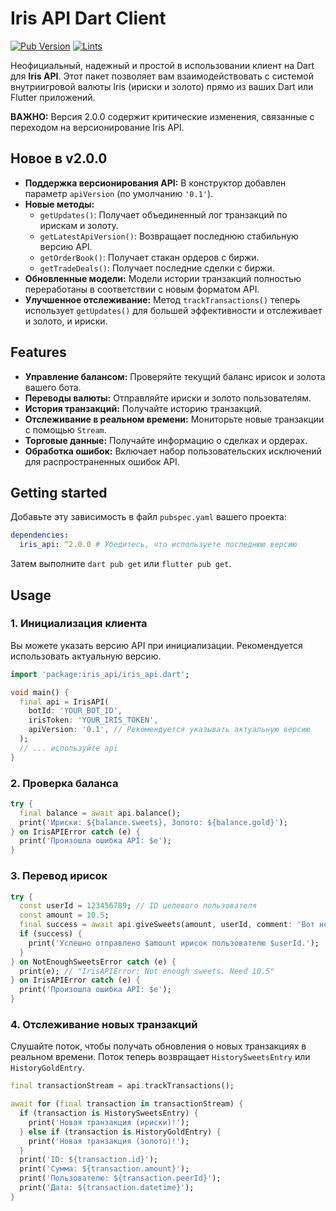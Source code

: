 # Iris API Dart Client

[![Pub Version](https://img.shields.io/pub/v/iris_api?logo=dart)](https://pub.dev/packages/iris_api)
[![Lints](https://img.shields.io/badge/lints-recommended-brightgreen.svg)](https://dart.dev/lints)

Неофициальный, надежный и простой в использовании клиент на Dart для **Iris API**. Этот пакет позволяет вам взаимодействовать с системой внутриигровой валюты Iris (ириски и золото) прямо из ваших Dart или Flutter приложений.

**ВАЖНО:** Версия 2.0.0 содержит критические изменения, связанные с переходом на версионирование Iris API.

## Новое в v2.0.0

- **Поддержка версионирования API:** В конструктор добавлен параметр `apiVersion` (по умолчанию `'0.1'`).
- **Новые методы:**
  - `getUpdates()`: Получает объединенный лог транзакций по ирискам и золоту.
  - `getLatestApiVersion()`: Возвращает последнюю стабильную версию API.
  - `getOrderBook()`: Получает стакан ордеров с биржи.
  - `getTradeDeals()`: Получает последние сделки с биржи.
- **Обновленные модели:** Модели истории транзакций полностью переработаны в соответствии с новым форматом API.
- **Улучшенное отслеживание:** Метод `trackTransactions()` теперь использует `getUpdates()` для большей эффективности и отслеживает и золото, и ириски.

## Features

*   **Управление балансом:** Проверяйте текущий баланс ирисок и золота вашего бота.
*   **Переводы валюты:** Отправляйте ириски и золото пользователям.
*   **История транзакций:** Получайте историю транзакций.
*   **Отслеживание в реальном времени:** Мониторьте новые транзакции с помощью `Stream`.
*   **Торговые данные:** Получайте информацию о сделках и ордерах.
*   **Обработка ошибок:** Включает набор пользовательских исключений для распространенных ошибок API.

## Getting started

Добавьте эту зависимость в файл `pubspec.yaml` вашего проекта:

```yaml
dependencies:
  iris_api: ^2.0.0 # Убедитесь, что используете последнюю версию
```

Затем выполните `dart pub get` или `flutter pub get`.

## Usage

### 1. Инициализация клиента

Вы можете указать версию API при инициализации. Рекомендуется использовать актуальную версию.

```dart
import 'package:iris_api/iris_api.dart';

void main() {
  final api = IrisAPI(
    botId: 'YOUR_BOT_ID',
    irisToken: 'YOUR_IRIS_TOKEN',
    apiVersion: '0.1', // Рекомендуется указывать актуальную версию
  );
  // ... используйте api
}
```

### 2. Проверка баланса

```dart
try {
  final balance = await api.balance();
  print('Ириски: ${balance.sweets}, Золото: ${balance.gold}');
} on IrisAPIError catch (e) {
  print('Произошла ошибка API: $e');
}
```

### 3. Перевод ирисок

```dart
try {
  const userId = 123456789; // ID целевого пользователя
  const amount = 10.5;
  final success = await api.giveSweets(amount, userId, comment: 'Вот немного ирисок!');
  if (success) {
    print('Успешно отправлено $amount ирисок пользователю $userId.');
  }
} on NotEnoughSweetsError catch (e) {
  print(e); // "IrisAPIError: Not enough sweets. Need 10.5"
} on IrisAPIError catch (e) {
  print('Произошла ошибка API: $e');
}
```

### 4. Отслеживание новых транзакций

Слушайте поток, чтобы получать обновления о новых транзакциях в реальном времени. Поток теперь возвращает `HistorySweetsEntry` или `HistoryGoldEntry`.

```dart
final transactionStream = api.trackTransactions();

await for (final transaction in transactionStream) {
  if (transaction is HistorySweetsEntry) {
    print('Новая транзакция (ириски)!');
  } else if (transaction is HistoryGoldEntry) {
    print('Новая транзакция (золото)!');
  }
  print('ID: ${transaction.id}');
  print('Сумма: ${transaction.amount}');
  print('Пользователю: ${transaction.peerId}');
  print('Дата: ${transaction.datetime}');
}
```
